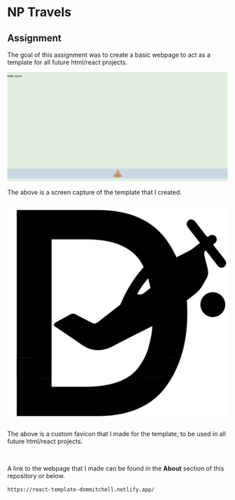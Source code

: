 # NP Travels

## Assignment

The goal of this assignment was to create a basic webpage to act as a template for all future html/react projects.

![image of My webpage](././images/mypage.png)

The above is a screen capture of the template that I created.

![image of My Favicon](././src/icons/current/dai5.svg)

The above is a custom favicon that I made for the template, to be used in all future html/react projects.

<br/>

A link to the webpage that I made can be found in the **About** section of this repository or below.

```html
https://react-template-dommitchell.netlify.app/
```
